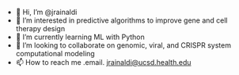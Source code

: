 - 👋 Hi, I’m @jrainaldi
- 👀 I’m interested in predictive algorithms to improve gene and cell therapy design
- 🌱 I’m currently learning ML with Python
- 💞️ I’m looking to collaborate on genomic, viral, and CRISPR system computational modeling
- 📫 How to reach me 
        .email. jrainaldi@ucsd.health.edu
